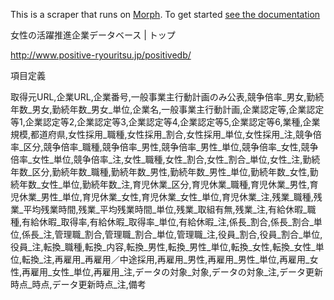 This is a scraper that runs on [Morph](https://morph.io). To get started [see the documentation](https://morph.io/documentation)

女性の活躍推進企業データベース | トップ

http://www.positive-ryouritsu.jp/positivedb/


項目定義

取得元URL,企業URL,企業番号,一般事業主行動計画のみ公表,競争倍率_男女,勤続年数_男女,勤続年数_男女_単位,企業名,一般事業主行動計画,企業認定等,企業認定等1,企業認定等2,企業認定等3,企業認定等4,企業認定等5,企業認定等6,業種,企業規模,都道府県,女性採用_職種,女性採用_割合,女性採用_単位,女性採用_注,競争倍率_区分,競争倍率_職種,競争倍率_男性,競争倍率_男性_単位,競争倍率_女性,競争倍率_女性_単位,競争倍率_注,女性_職種,女性_割合,女性_割合_単位,女性_注,勤続年数_区分,勤続年数_職種,勤続年数_男性,勤続年数_男性_単位,勤続年数_女性,勤続年数_女性_単位,勤続年数_注,育児休業_区分,育児休業_職種,育児休業_男性,育児休業_男性_単位,育児休業_女性,育児休業_女性_単位,育児休業_注,残業_職種,残業_平均残業時間,残業_平均残業時間_単位,残業_取組有無,残業_注,有給休暇_職種,有給休暇_取得率,有給休暇_取得率_単位,有給休暇_注,係長_割合,係長_割合_単位,係長_注,管理職_割合,管理職_割合_単位,管理職_注,役員_割合,役員_割合_単位,役員_注,転換_職種,転換_内容,転換_男性,転換_男性_単位,転換_女性,転換_女性_単位,転換_注,再雇用_再雇用／中途採用,再雇用_男性,再雇用_男性_単位,再雇用_女性,再雇用_女性_単位,再雇用_注,データの対象_対象,データの対象_注,データ更新時点_時点,データ更新時点_注,備考
